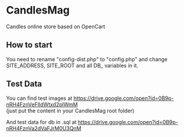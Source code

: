 # CandlesMag
Candles online store based on OpenCart

## How to start
You need to rename "config-dist.php" to "config.php" and change SITE\_ADDRESS, SITE\_ROOT and all DB\_ variables in it.

## Test Data
You can find test images at https://drive.google.com/open?id=0B9p-nRH4FznVeFlIdWtxd2plWmM  
(just put the content in your CandlesMag root folder)

And test data for db in .sql at https://drive.google.com/open?id=0B9p-nRH4FznVa2dVaFJrM0U3QnM